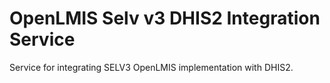 # OpenLMIS Selv v3 DHIS2 Integration Service
Service for integrating SELV3 OpenLMIS implementation with DHIS2.
